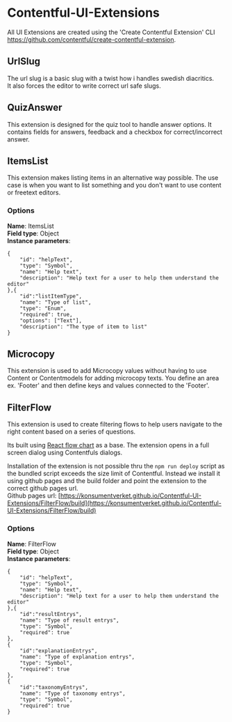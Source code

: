 # Contentful-UI-Extensions

All UI Extensions are created using the 'Create Contentful Extension' CLI  https://github.com/contentful/create-contentful-extension.


## UrlSlug
The url slug is a basic slug with a twist how i handles swedish diacritics.  
It also forces the editor to write correct url safe slugs.

## QuizAnswer
This extension is designed for the quiz tool to handle answer options. 
It contains fields for answers, feedback and a checkbox for correct/incorrect answer.

## ItemsList
This extension makes listing items in an alternative way possible.
The use case is when you want to list something and you don't want to use content or freetext editors.

### Options
**Name**: ItemsList  
**Field type**: Object  
**Instance parameters**:  
```
{
    "id": "helpText",
    "type": "Symbol",
    "name": "Help text",
    "description": "Help text for a user to help them understand the editor"
},{
    "id":"listItemType",
    "name": "Type of list",
    "type": "Enum",
    "required": true,
    "options": ["Text"],
    "description": "The type of item to list"
}
```

## Microcopy
This extension is used to add Microcopy values without having to use Content or Contentmodels for adding microcopy texts.
You define an area ex. 'Footer' and then define keys and values connected to the 'Footer'.

## FilterFlow
This extension is used to create filtering flows to help users navigate to the right content based on a series of questions.

Its built using [React flow chart](https://github.com/MrBlenny/react-flow-chart) as a base. The extension opens in a full screen dialog using Contentfuls dialogs.

Installation of the extension is not possible thru the `npm run deploy` script as the bundled script exceeds the size limit of Contentful. Instead we install it using github pages and the build folder and point the extension to the correct github pages url.  
Github pages url: [https://konsumentverket.github.io/Contentful-UI-Extensions/FilterFlow/build](https://konsumentverket.github.io/Contentful-UI-Extensions/FilterFlow/build)

### Options
**Name**: FilterFlow  
**Field type**: Object  
**Instance parameters**:  
```
{
    "id": "helpText",
    "type": "Symbol",
    "name": "Help text",
    "description": "Help text for a user to help them understand the editor"
},{
    "id":"resultEntrys",
    "name": "Type of result entrys",
    "type": "Symbol",
    "required": true
},
{
    "id":"explanationEntrys",
    "name": "Type of explanation entrys",
    "type": "Symbol",
    "required": true
},
{
    "id":"taxonomyEntrys",
    "name": "Type of taxonomy entrys",
    "type": "Symbol",
    "required": true
}
```





